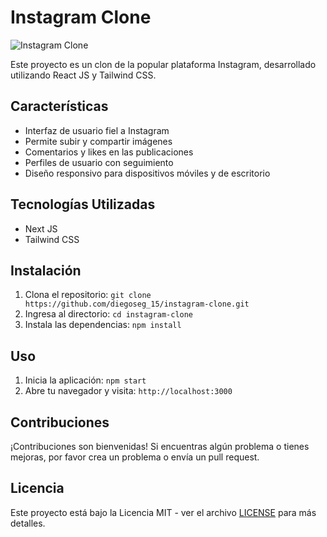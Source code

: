 # Instagram Clone

![Instagram Clone](screenshot.png)

Este proyecto es un clon de la popular plataforma Instagram, desarrollado utilizando React JS y Tailwind CSS.

## Características

- Interfaz de usuario fiel a Instagram
- Permite subir y compartir imágenes
- Comentarios y likes en las publicaciones
- Perfiles de usuario con seguimiento
- Diseño responsivo para dispositivos móviles y de escritorio

## Tecnologías Utilizadas

- Next JS
- Tailwind CSS
<!-- - Firebase (introducir detalles sobre la configuración de Firebase) -->

## Instalación

1. Clona el repositorio: `git clone https://github.com/diegoseg_15/instagram-clone.git`
2. Ingresa al directorio: `cd instagram-clone`
3. Instala las dependencias: `npm install`

## Uso

1. Inicia la aplicación: `npm start`
2. Abre tu navegador y visita: `http://localhost:3000`

## Contribuciones

¡Contribuciones son bienvenidas! Si encuentras algún problema o tienes mejoras, por favor crea un problema o envía un pull request.

## Licencia

Este proyecto está bajo la Licencia MIT - ver el archivo [LICENSE](LICENSE) para más detalles.
